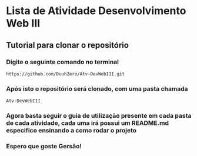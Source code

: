 # Lista de Atividade Desenvolvimento Web III

## Tutorial para clonar o repositório

### Digite o seguinte comando no terminal
```
https://github.com/DuuhZero/Atv-DevWebIII.git
```

### Após isto o repositório será clonado, com uma pasta chamada
```
Atv-DevWebIII
```

### Agora basta seguir o guia de utilização presente em cada pasta de cada atividade, cada uma irá possui um README.md especifico ensinando a como rodar o projeto

### Espero que goste Gersão!